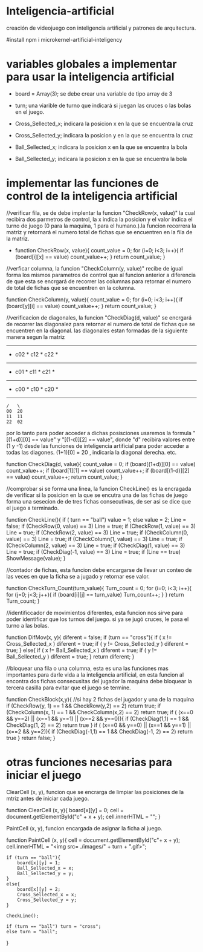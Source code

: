 # Inteligencia-artificial
creación de videojuego con inteligencia artificial y patrones de arquitectura.

#install
npm i microkernel-artificial-inteligency

# variables globales a implementar para usar la inteligencia artificial
 - board = Array(3); se debe crear una variable de tipo array de 3
 - turn; una viarible de turno que indicará si juegan las cruces o las bolas en el juego.
- Cross_Sellected_x; indicara la posicion x en la que se encuentra la cruz
- Cross_Sellected_y; indicara la posicion y en la que se encuentra la cruz

- Ball_Sellected_x; indicara la posicion x en la que se encuentra la bola
- Ball_Sellected_y; indicara la posicion x en la que se encuentra la bola

# implementar las funciones de control de la inteligencia artificial
 //verificar fila, se de debe implentar la funcion "CheckRow(x, value)" la cual recibira dos parmetros de control, la x indica la posicion y el valor indica el turno de juego (0 para la maquina, 1 para el humano.).la funcion recorrera la matriz y retornará el numero total de fichas que se encuentren en la fila de la matriz. 

- function CheckRow(x, value){
	count_value = 0;
	for (i=0; i<3; i++){
		if (board[i][x] == value) count_value++;
	}
	return count_value;
}

//verficar columna, la funcion "CheckColumn(y, value)" recibe de igual forma los mismos parametros de control que al funcion anterior a diferencia de que esta se encrgará de recorrer las columnas para retornar el numero de total de fichas que se encuentren en la columna. 

function CheckColumn(y, value){
	count_value = 0;
	for (i=0; i<3; i++){
		if (board[y][i] == value) count_value++;
	}
	return count_value;
}

//verificacion de diagonales, la funcion "CheckDiag(d, value)" se encrgará de recorrer las diagonalez para retornar el numero de total de fichas que se encuentren en la diagonal. las diagonales estan formadas de la siguiente manera segun la matriz

************************************
*	 c02	*	 c12	*	 c22	*
*************************************
*	 c01	*	 c11	*	 c21	*
*************************************
*	 c00	*	 c10	*	 c20	*
************************************
	/   \
	00	20
	11	11
	22	02

por lo tanto para poder acceder a dichas posisciones usaremos la formula
 "[(1+d)][0] == value" y "[(1-d)][2] == value", donde "d" recibira valores entre (1 y -1) desde las funciones de inteligencia artificial para poder acceder a todas las diagones. (1+1)[0] = 20 , indicaría la diagonal derecha. etc. 

function CheckDiag(d, value){
	count_value = 0;
	if (board[(1+d)][0] == value) count_value++;
	if (board[1][1] == value) count_value++;
	if (board[(1-d)][2] == value) count_value++;
	return count_value;
}


//comprobar si se forma una linea, la funcion CheckLine() es la encragada de verificar si la posicion en la que se encutra una de las fichas de juego forma una sesecion de de tres fichas consecutivas, de ser asi se dice que el juego a terminado.

function CheckLine(){
	if ( turn == "ball") value = 1;
	else value = 2;
	Line = false;
	if (CheckRow(0, value) == 3) Line = true;
	if (CheckRow(1, value) == 3) Line = true;
	if (CheckRow(2, value) == 3) Line = true;
	if (CheckColumn(0, value) == 3) Line = true;
	if (CheckColumn(1, value) == 3) Line = true;
	if (CheckColumn(2, value) == 3) Line = true;
	if (CheckDiag(1, value) == 3) Line = true;
	if (CheckDiag(-1, value) == 3) Line = true;
	if (Line == true) ShowMessage(value);
}


//contador de fichas,  esta funcion debe encargarse de llevar un conteo de las veces en que la ficha se a jugado y retornar ese valor.

function CheckTurn_Count(turn_value){
	Turn_count = 0;
	for (i=0; i<3; i++){
		for (j=0; j<3; j++){
			if (board[i][j] == turn_value) Turn_count++;
		}
	}
	return Turn_count;
}

//identificcador de movimientos diferentes, esta funcion nos sirve para poder identificar que los turnos del juego. si ya se jugó cruces, le pasa el turno a las bolas.

function DifMov(x, y){
	diferent = false;
	if (turn == "cross"){
		if ( x != Cross_Sellected_x ) diferent = true;
		if ( y != Cross_Sellected_y ) diferent = true;
	}
	else{
		if ( x != Ball_Sellected_x ) diferent = true;
		if ( y != Ball_Sellected_y ) diferent = true;
	}
	return diferent;
}

//bloquear una fila o una columna, esta es una las funciones mas importantes para darle vida a la inteligencia artificial, en esta funcion al encontra dos fichas consecusitas del jugador la maquina debe bloquear la tercera casilla para evitar que el juego se termine.

function CheckBlock(x,y){
	//si hay 2 fichas del jugador y una de la maquina
	if (CheckRow(y, 1) == 1 && CheckRow(y,2) == 2) return true;
	if (CheckColumn(x, 1) == 1 && CheckColumn(x,2) == 2) return true;
	if ( (x==0 && y==2) || (x==1 && y==1) || (x==2 && y==0)){
		if (CheckDiag(1,1) == 1 && CheckDiag(1, 2) == 2) return true
	}
	if ( (x==0 && y==0) || (x==1 && y==1) || (x==2 && y==2)){
		if (CheckDiag(-1,1) == 1 && CheckDiag(-1, 2) == 2) return true
	}
	return false;
}

# otras funciones necesarias para iniciar el juego
ClearCell (x, y), funcion que se encrarga de limpiar las posiciones de la mtriz antes de iniciar cada juego. 

function ClearCell (x, y){
	board[x][y] = 0;
	cell = document.getElementById("c" + x + y);
	cell.innerHTML = "";
}

PaintCell (x, y), funcion encargada de asignar la ficha al juego. 

function PaintCell (x, y){
	cell = document.getElementById("c"+ x + y);
	cell.innerHTML = "<img src= ./images/" + turn + ".gif></img>";

	if (turn == "ball"){
		board[x][y] = 1;
		Ball_Sellected_x = x;
		Ball_Sellected_y = y;
	}
	else{
		board[x][y] = 2;
		Cross_Sellected_x = x;
		Cross_Sellected_y = y;
	}

	CheckLine();

	if (turn == "ball") turn = "cross";
	else turn = "ball";

}